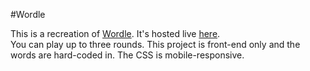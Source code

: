 #Wordle

This is a recreation of [Wordle](https://www.nytimes.com/games/wordle/index.html). It's hosted live [here](wordle-4lq.pages.dev).<br/>
You can play up to three rounds. This project is front-end only and the words are hard-coded in. The CSS is mobile-responsive.
